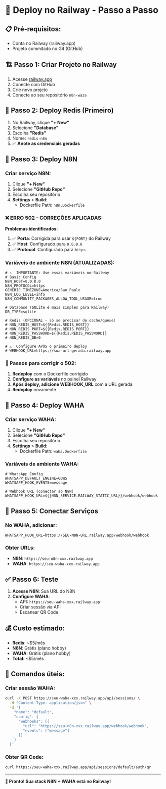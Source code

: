# 🚀 Deploy no Railway - Passo a Passo

## 📋 **Pré-requisitos:**
- Conta no Railway (railway.app)
- Projeto commitado no Git (GitHub)

## 🏗️ **Passo 1: Criar Projeto no Railway**

1. Acesse [railway.app](https://railway.app)
2. Conecte com GitHub
3. Crie novo projeto
4. Conecte ao seu repositório `n8n-waza`

## 🎯 **Passo 2: Deploy Redis (Primeiro)**

1. No Railway, clique **"+ New"**
2. Selecione **"Database"**
3. Escolha **"Redis"**
4. Nome: `redis-n8n`
5. ✅ **Anote as credenciais geradas**

## 🔧 **Passo 3: Deploy N8N**

### **Criar serviço N8N:**
1. Clique **"+ New"** 
2. Selecione **"GitHub Repo"**
3. Escolha seu repositório
4. **Settings** > **Build**:
   - Dockerfile Path: `n8n.Dockerfile`

### **❌ ERRO 502 - CORREÇÕES APLICADAS:**

**Problemas identificados:**
1. ✅ **Porta**: Corrigida para usar `${PORT}` do Railway
2. ✅ **Host**: Configurado para `0.0.0.0` 
3. ✅ **Protocol**: Configurado para `https`

### **Variáveis de ambiente N8N (ATUALIZADAS):**
```env
# ⚠️  IMPORTANTE: Use essas variáveis no Railway
# Basic Config
N8N_HOST=0.0.0.0
N8N_PROTOCOL=https
GENERIC_TIMEZONE=America/Sao_Paulo
N8N_LOG_LEVEL=info
N8N_COMMUNITY_PACKAGES_ALLOW_TOOL_USAGE=true

# Database (SQLite é mais simples para Railway)
DB_TYPE=sqlite

# Redis (OPCIONAL - só se precisar de cache/queue)
# N8N_REDIS_HOST=${{Redis.REDIS_HOST}}
# N8N_REDIS_PORT=${{Redis.REDIS_PORT}}
# N8N_REDIS_PASSWORD=${{Redis.REDIS_PASSWORD}}
# N8N_REDIS_DB=0

# ⚠️  Configure APÓS o primeiro deploy
# WEBHOOK_URL=https://sua-url-gerada.railway.app
```

### **🔧 Passos para corrigir o 502:**
1. **Redeploy** com o Dockerfile corrigido
2. **Configure as variáveis** no painel Railway
3. **Após deploy, adicione WEBHOOK_URL** com a URL gerada
4. **Redeploy** novamente

## 📱 **Passo 4: Deploy WAHA**

### **Criar serviço WAHA:**
1. Clique **"+ New"**
2. Selecione **"GitHub Repo"** 
3. Escolha seu repositório
4. **Settings** > **Build**:
   - Dockerfile Path: `waha.Dockerfile`

### **Variáveis de ambiente WAHA:**
```env
# WhatsApp Config
WHATSAPP_DEFAULT_ENGINE=GOWS
WHATSAPP_HOOK_EVENTS=message

# Webhook URL (conectar ao N8N)
WHATSAPP_HOOK_URL=${{N8N_SERVICE.RAILWAY_STATIC_URL}}/webhook/webhook
```

## 🔗 **Passo 5: Conectar Serviços**

### **No WAHA, adicionar:**
```env
WHATSAPP_HOOK_URL=https://SEU-N8N-URL.railway.app/webhook/webhook
```

### **Obter URLs:**
- **N8N**: `https://seu-n8n-xxx.railway.app`
- **WAHA**: `https://seu-waha-xxx.railway.app`

## ✅ **Passo 6: Teste**

1. **Acesse N8N**: Sua URL do N8N
2. **Configure WAHA**: 
   - API: `https://seu-waha-xxx.railway.app`
   - Criar sessão via API
   - Escanear QR Code

## 💰 **Custo estimado:**
- **Redis**: ~$5/mês
- **N8N**: Grátis (plano hobby)
- **WAHA**: Grátis (plano hobby)
- **Total**: ~$5/mês

## 🔧 **Comandos úteis:**

### **Criar sessão WAHA:**
```bash
curl -X POST https://seu-waha-xxx.railway.app/api/sessions/ \
  -H "Content-Type: application/json" \
  -d '{
    "name": "default",
    "config": {
      "webhooks": [{
        "url": "https://seu-n8n-xxx.railway.app/webhook/webhook",
        "events": ["message"]
      }]
    }
  }'
```

### **Obter QR Code:**
```bash
curl https://seu-waha-xxx.railway.app/api/sessions/default/auth/qr
```

---

**🎉 Pronto! Sua stack N8N + WAHA está no Railway!**